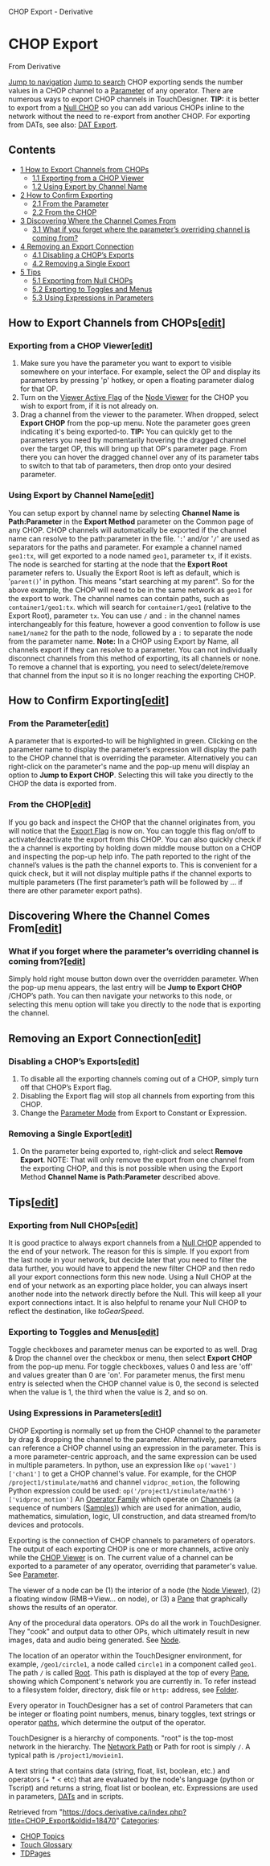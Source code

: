 

CHOP Export - Derivative




# CHOP Export
From Derivative

[Jump to navigation](#mw-head)
[Jump to search](#searchInput)
CHOP exporting sends the number values in a CHOP channel to a [Parameter](Parameter.html "Parameter") of any operator.
There are numerous ways to export CHOP channels in TouchDesigner.
**TIP:** it is better to export from a [Null CHOP](Null_CHOP.html "Null CHOP") so you can add various CHOPs inline to the network without the need to re-export from another CHOP.
For exporting from DATs, see also: [DAT Export](DAT_Export.html "DAT Export").
## Contents
* [1 How to Export Channels from CHOPs](#How_to_Export_Channels_from_CHOPs)
  + [1.1 Exporting from a CHOP Viewer](#Exporting_from_a_CHOP_Viewer)
  + [1.2 Using Export by Channel Name](#Using_Export_by_Channel_Name)
* [2 How to Confirm Exporting](#How_to_Confirm_Exporting)
  + [2.1 From the Parameter](#From_the_Parameter)
  + [2.2 From the CHOP](#From_the_CHOP)
* [3 Discovering Where the Channel Comes From](#Discovering_Where_the_Channel_Comes_From)
  + [3.1 What if you forget where the parameter’s overriding channel is coming from?](#What_if_you_forget_where_the_parameter%E2%80%99s_overriding_channel_is_coming_from?)
* [4 Removing an Export Connection](#Removing_an_Export_Connection)
  + [4.1 Disabling a CHOP’s Exports](#Disabling_a_CHOP%E2%80%99s_Exports)
  + [4.2 Removing a Single Export](#Removing_a_Single_Export)
* [5 Tips](#Tips)
  + [5.1 Exporting from Null CHOPs](#Exporting_from_Null_CHOPs)
  + [5.2 Exporting to Toggles and Menus](#Exporting_to_Toggles_and_Menus)
  + [5.3 Using Expressions in Parameters](#Using_Expressions_in_Parameters)
## How to Export Channels from CHOPs[[edit](https://docs.derivative.ca/index.php?title=CHOP_Export&action=edit&section=1 "Edit section: How to Export Channels from CHOPs")]
### Exporting from a CHOP Viewer[[edit](https://docs.derivative.ca/index.php?title=CHOP_Export&action=edit&section=2 "Edit section: Exporting from a CHOP Viewer")]
1. Make sure you have the parameter you want to export to visible somewhere on your interface. For example, select the OP and display its parameters by pressing 'p' hotkey, or open a floating parameter dialog for that OP.
2. Turn on the [Viewer Active Flag](Viewer_Active_Flag.html "Viewer Active Flag") of the [Node Viewer](Node_Viewer.html "Node Viewer") for the CHOP you wish to export from, if it is not already on.
3. Drag a channel from the viewer to the parameter. When dropped, select **Export CHOP** from the pop-up menu. Note the parameter goes green indicating it's being exported-to.
**TIP:** You can quickly get to the parameters you need by momentarily hovering the dragged channel over the target OP, this will bring up that OP's parameter page. From there you can hover the dragged channel over any of its parameter tabs to switch to that tab of parameters, then drop onto your desired parameter.
### Using Export by Channel Name[[edit](https://docs.derivative.ca/index.php?title=CHOP_Export&action=edit&section=3 "Edit section: Using Export by Channel Name")]
You can setup export by channel name by selecting **Channel Name is Path:Parameter** in the **Export Method** parameter on the Common page of any CHOP.
CHOP channels will automatically be exported if the channel name can resolve to the path:parameter in the file. '`:`' and/or '`/`' are used as separators for the paths and parameter. For example a channel named `geo1:tx`, will get exported to a node named `geo1`, parameter `tx`, if it exists. The node is searched for starting at the node that the **Export Root** parameter refers to. Usually the Export Root is left as default, which is '`parent()`' in python. This means "start searching at my parent". So for the above example, the CHOP will need to be in the same network as `geo1` for the export to work. The channel names can contain paths, such as `container1/geo1:tx`. which will search for `container1/geo1` (relative to the Export Root), parameter `tx`. You can use `/` and `:` in the channel names interchangeably for this feature, however a good convention to follow is use `name1/name2` for the path to the node, followed by a `:` to separate the node from the parameter name.
**Note:** In a CHOP using Export by Name, all channels export if they can resolve to a parameter. You can not individually disconnect channels from this method of exporting, its all channels or none. To remove a channel that is exporting, you need to select/delete/remove that channel from the input so it is no longer reaching the exporting CHOP.
## How to Confirm Exporting[[edit](https://docs.derivative.ca/index.php?title=CHOP_Export&action=edit&section=4 "Edit section: How to Confirm Exporting")]
### From the Parameter[[edit](https://docs.derivative.ca/index.php?title=CHOP_Export&action=edit&section=5 "Edit section: From the Parameter")]
A parameter that is exported-to will be highlighted in green. Clicking on the parameter name to display the parameter’s expression will display the path to the CHOP channel that is overriding the parameter. Alternatively you can right-click on the parameter's name and the pop-up menu will display an option to **Jump to Export CHOP**. Selecting this will take you directly to the CHOP the data is exported from.
### From the CHOP[[edit](https://docs.derivative.ca/index.php?title=CHOP_Export&action=edit&section=6 "Edit section: From the CHOP")]
If you go back and inspect the CHOP that the channel originates from, you will notice that the [Export Flag](Export_Flag.html "Export Flag") is now on. You can toggle this flag on/off to activate/deactivate the export from this CHOP.
You can also quickly check if the a channel is exporting by holding down middle mouse button on a CHOP and inspecting the pop-up help info. The path reported to the right of the channel’s values is the path the channel exports to. This is convenient for a quick check, but it will not display multiple paths if the channel exports to multiple parameters (The first parameter’s path will be followed by ... if there are other parameter export paths).
## Discovering Where the Channel Comes From[[edit](https://docs.derivative.ca/index.php?title=CHOP_Export&action=edit&section=7 "Edit section: Discovering Where the Channel Comes From")]
### What if you forget where the parameter’s overriding channel is coming from?[[edit](https://docs.derivative.ca/index.php?title=CHOP_Export&action=edit&section=8 "Edit section: What if you forget where the parameter’s overriding channel is coming from?")]
Simply hold right mouse button down over the overridden parameter. When the pop-up menu appears, the last entry will be **Jump to Export CHOP** /CHOP’s path. You can then navigate your networks to this node, or selecting this menu option will take you directly to the node that is exporting the channel.
## Removing an Export Connection[[edit](https://docs.derivative.ca/index.php?title=CHOP_Export&action=edit&section=9 "Edit section: Removing an Export Connection")]
### Disabling a CHOP’s Exports[[edit](https://docs.derivative.ca/index.php?title=CHOP_Export&action=edit&section=10 "Edit section: Disabling a CHOP’s Exports")]
1. To disable all the exporting channels coming out of a CHOP, simply turn off that CHOP’s Export flag.
2. Disabling the Export flag will stop all channels from exporting from this CHOP.
3. Change the [Parameter Mode](Parameter_Mode.html "Parameter Mode") from Export to Constant or Expression.
### Removing a Single Export[[edit](https://docs.derivative.ca/index.php?title=CHOP_Export&action=edit&section=11 "Edit section: Removing a Single Export")]
1. On the parameter being exported to, right-click and select **Remove Export**. NOTE: That will only remove the export from one channel from the exporting CHOP, and this is not possible when using the Export Method **Channel Name is Path:Parameter** described above.
## Tips[[edit](https://docs.derivative.ca/index.php?title=CHOP_Export&action=edit&section=12 "Edit section: Tips")]
### Exporting from Null CHOPs[[edit](https://docs.derivative.ca/index.php?title=CHOP_Export&action=edit&section=13 "Edit section: Exporting from Null CHOPs")]
It is good practice to always export channels from a [Null CHOP](Null_CHOP.html "Null CHOP") appended to the end of your network.
The reason for this is simple. If you export from the last node in your network, but decide later that you need to filter the data further, you would have to append the new filter CHOP and then redo all your export connections form this new node. Using a Null CHOP at the end of your network as an exporting place holder, you can always insert another node into the network directly before the Null. This will keep all your export connections intact.
It is also helpful to rename your Null CHOP to reflect the destination, like *toGearSpeed*.
### Exporting to Toggles and Menus[[edit](https://docs.derivative.ca/index.php?title=CHOP_Export&action=edit&section=14 "Edit section: Exporting to Toggles and Menus")]
Toggle checkboxes and parameter menus can be exported to as well. Drag & Drop the channel over the checkbox or menu, then select **Export CHOP** from the pop-up menu.
For toggle checkboxes, values 0 and less are 'off' and values greater than 0 are 'on'. For parameter menus, the first menu entry is selected when the CHOP channel value is 0, the second is selected when the value is 1, the third when the value is 2, and so on.
### Using Expressions in Parameters[[edit](https://docs.derivative.ca/index.php?title=CHOP_Export&action=edit&section=15 "Edit section: Using Expressions in Parameters")]
CHOP Exporting is normally set up from the CHOP channel to the parameter by drag & dropping the channel to the parameter. Alternatively, parameters can reference a CHOP channel using an expression in the parameter. This is a more parameter-centric approach, and the same expression can be used in multiple parameters. In python, use an expression like `op('wave1')['chan1']` to get a CHOP channel's value.
For example, for the CHOP `/project1/stimulate/math6` and channel `vidproc_motion`, the following Python expression could be used:
`op('/project1/stimulate/math6')['vidproc_motion']`
An [Operator Family](Operator_Family.html "Operator Family") which operate on [Channels](Channel.html "Channel") (a sequence of numbers ([Samples](Sample.html "Sample"))) which are used for animation, audio, mathematics, simulation, logic, UI construction, and data streamed from/to devices and protocols.

Exporting is the connection of CHOP channels to parameters of operators. The output of each exporting CHOP is one or more channels, active only while the [CHOP Viewer](CHOP_Viewer.html "CHOP Viewer") is on. The current value of a channel can be exported to a parameter of any operator, overriding that parameter's value. See [Parameter](Parameter.html "Parameter").

The viewer of a node can be (1) the interior of a node (the [Node Viewer](Node_Viewer.html "Node Viewer")), (2) a floating window (RMB->View... on node), or (3) a [Pane](Pane.html "Pane") that graphically shows the results of an operator.

Any of the procedural data operators. OPs do all the work in TouchDesigner. They "cook" and output data to other OPs, which ultimately result in new images, data and audio being generated. See [Node](Node.html "Node").

The location of an operator within the TouchDesigner environment, for example, `/geo1/circle1`, a node called `circle1` in a component called `geo1`. The path `/` is called [Root](Root.html "Root"). This path is displayed at the top of every [Pane](Pane.html "Pane"), showing which Component's network you are currently in. To refer instead to a filesystem folder, directory, disk file or `http:` address, see [Folder](Folder.html "Folder").

Every operator in TouchDesigner has a set of control Parameters that can be integer or floating point numbers, menus, binary toggles, text strings or operator [paths](Network_Path.html "Network Path"), which determine the output of the operator.

TouchDesigner is a hierarchy of components. "root" is the top-most network in the hierarchy. The [Network Path](Network_Path.html "Network Path") or Path for root is simply `/`. A typical path is `/project1/moviein1`.

A text string that contains data (string, float, list, boolean, etc.) and operators (+ \* < etc) that are evaluated by the node's language (python or Tscript) and returns a string, float list or boolean, etc. Expressions are used in parameters, [DATs](DAT.html "DAT") and in scripts.

Retrieved from "<https://docs.derivative.ca/index.php?title=CHOP_Export&oldid=18470>"
[Categories](Special_Categories.html "Special:Categories"):
* [CHOP Topics](Category_CHOP_Topics.html "Category:CHOP Topics")
* [Touch Glossary](Category_Touch_Glossary.html "Category:Touch Glossary")
* [TDPages](Category_TDPages.html "Category:TDPages")